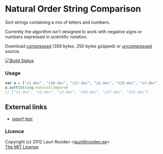 
[1]: https://raw.github.com/litejs/natural-compare-lite/master/min.natural-compare.js
[2]: https://raw.github.com/litejs/natural-compare-lite/master/natural-compare.js
[travis-img]: https://travis-ci.org/litejs/natural-compare-lite.png?branch=master
[travis-url]: https://travis-ci.org/litejs/natural-compare-lite


Natural Order String Comparison
===============================

Sort strings containing a mix of letters and numbers.

Currently the algorithm isn't designed to work with negative signs 
or numbers expressed in scientific notation.

Download [compressed][1] 
(359 bytes, 250 bytes gzipped)
or [uncompressed][2] source.

[![Build Status][travis-img]][travis-url]

### Usage

```javascript
var a = ["z1.doc", "z10.doc", "z17.doc", "z2.doc", "z23.doc", "z3.doc"]
a.sort(String.naturalCompare)
// ["z1.doc", "z2.doc", "z3.doc", "z10.doc", "z17.doc", "z23.doc"]
```

External links
--------------

- [jsperf test](http://jsperf.com/natural-sort-2/2)


### Licence

Copyright (c) 2012 Lauri Rooden &lt;lauri@rooden.ee&gt;  
[The MIT License](http://lauri.rooden.ee/mit-license.txt)



